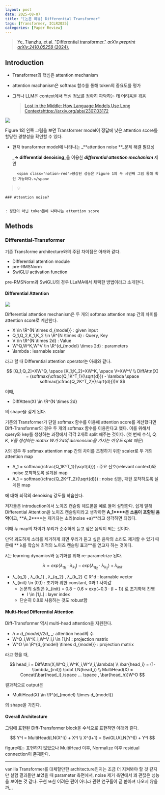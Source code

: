 ```yaml
---
layout: post
date: 2025-08-07
title: "[논문 리뷰] Differential Transformer"
tags: [Transformer, ICLR2025]
categories: [Paper Review]
---
```


> [Ye, Tianzhu, et al. "Differential transformer." ](https://arxiv.org/abs/2410.05258)[_arXiv preprint arXiv:2410.05258_](https://arxiv.org/abs/2410.05258)[ (2024).](https://arxiv.org/abs/2410.05258)



## Introduction

- Transformer의 핵심은 attention mechanism
- attention machanism은 softmax 함수를 통해 token의 중요도를 평가
- 그러나 LLM은 context에서 핵심 정보를 정확히 파악하는 데 어려움을 겪음

	> [Lost in the Middle: How Language Models Use Long Contextshttps://arxiv.org/abs/2307.03172](https://arxiv.org/abs/2307.03172)


![](https://prod-files-secure.s3.us-west-2.amazonaws.com/542b861c-36a8-4051-84e5-8804b6728dba/9083ea56-691a-4752-ae26-47f403431ac8/image.png?X-Amz-Algorithm=AWS4-HMAC-SHA256&X-Amz-Content-Sha256=UNSIGNED-PAYLOAD&X-Amz-Credential=ASIAZI2LB4663QXGGPG5%2F20251009%2Fus-west-2%2Fs3%2Faws4_request&X-Amz-Date=20251009T200109Z&X-Amz-Expires=3600&X-Amz-Security-Token=IQoJb3JpZ2luX2VjEEQaCXVzLXdlc3QtMiJHMEUCIGIFUCF35ketaIvcmfc4gB2muy5vYX13XG86MZOYxgtOAiEA7ph3cRrPkKrslGnC89BJdQ5ob6AV6z%2FYjb1RDxtRBqYqiAQI3f%2F%2F%2F%2F%2F%2F%2F%2F%2F%2FARAAGgw2Mzc0MjMxODM4MDUiDFcrAdD%2BuogBZheGmSrcA6OpAJMcdckXijY3mxSJom5o%2Bfwwnf2FfRLeGyLuViq8fTEZeiGRgZ5u4lbF38rSUU5KHIJEDfRCvA8p69luEDjpKTt4w%2BcrgnNNwySw0U5jyFUgxjv5R4oZUOi9sTMUFdaZNoSO9ENSDXd%2BMuobKDjizp0Uh1W6xj0thwatsWJ6vlqIQM%2F9uhHPW%2Bg6Em04Hxa7AIN%2BYh1f5qAHbxFv1OTWsD1V4gXeC1MYV1M9kGvh6gHeoz%2Bg%2Byy0jIGFlptUhPezPflE34S84CsyMiADld3GsyB6boFsNkaWU57Nuwy2Cx0FGMGPeuMhMgLS8kGM5W2N0qrSQ8fruUuAaFiaMEO7S61nqCOXL0eRS0wPGLs5Du1Exg5Vp3Y9BzdEkLKZJ%2Byw2a%2FDFNWHeo%2BzX4zz3kiRJu%2BobbeyoiPX%2FOiJByvW1GfyF9f3W8UGS2Pbbr%2BMsepx5tJjRKj%2FjS5bChan1Qv0Ce89dAT2eQ%2BkRCzePmVvlewSmAoqUQJBmkYu67CXo%2FSPU3TkkoucriqDy2bgK4gUudpXOlhXTOrYz1sFADK%2FygQibPo%2BMhfmpeD%2BwG2NsJT7BAlz4sNEzFsmTnxZgP51ChmrvZ8NAo3ImckHu%2BTpKiHEA1jhyCLWZdCVMNajoMcGOqUBBDZpj100iGwrqJDX8AlqibvfsXmW4FeJJ8mE5uHzIIftDNZvrHTQ9uH%2FbHttiaQbWSV7PMfvmvg9P9e81IaVun4gS0erKhxuz8QjeNkt8nVzrJFjMWp9B2%2FzuHzCYUgk8uh4BzxyjQzUcCgFtY%2F%2BqdP9QIwaUPe58QM3BCVK%2B6hHW%2FAFJcj4j14Zh9JmpFpNa2zRn58Sp3gFoMb77QFqv6TcrNX7&X-Amz-Signature=69957c2117d04c9588808bd5b49f4b1534ad505469a7a9ab556a6927a9bb55ae&X-Amz-SignedHeaders=host&x-amz-checksum-mode=ENABLED&x-id=GetObject)


Figure 1의 왼쪽 그림을 보면 Transformer model이 정답에 낮은 attention score를 할당한 경향성을 확인할 수 있다.

- 현재 transformer model에 나타나는 _**attention noise **_문제 해결 필요성

	_**→ differential denoising**_을 이용한 _**differential attention mechanism**_ 제안


		<span class="notion-red">향상된 성능은 Figure 1의 두 세번째 그림 통해 확인 가능하다.</span>


> 💡 


	### Attention noise?


	: 정답이 아닌 token들에 나타나는 attention score



## Methods



### Differential-Transformer


기존 Transforme architecture와의 주된 차이점은 아래와 같다.

- Differential attention module
- pre-RMSNorm
- SwiGLU activation function

pre-RMSNorm과 SwiGLU의 경우 LLaMA에서 채택한 방법이라고 소개한다.



#### Differential Attention


![](https://prod-files-secure.s3.us-west-2.amazonaws.com/542b861c-36a8-4051-84e5-8804b6728dba/116d70b2-1963-4810-9167-f4c7d8a06e8f/image.png?X-Amz-Algorithm=AWS4-HMAC-SHA256&X-Amz-Content-Sha256=UNSIGNED-PAYLOAD&X-Amz-Credential=ASIAZI2LB4663QXGGPG5%2F20251009%2Fus-west-2%2Fs3%2Faws4_request&X-Amz-Date=20251009T200109Z&X-Amz-Expires=3600&X-Amz-Security-Token=IQoJb3JpZ2luX2VjEEQaCXVzLXdlc3QtMiJHMEUCIGIFUCF35ketaIvcmfc4gB2muy5vYX13XG86MZOYxgtOAiEA7ph3cRrPkKrslGnC89BJdQ5ob6AV6z%2FYjb1RDxtRBqYqiAQI3f%2F%2F%2F%2F%2F%2F%2F%2F%2F%2FARAAGgw2Mzc0MjMxODM4MDUiDFcrAdD%2BuogBZheGmSrcA6OpAJMcdckXijY3mxSJom5o%2Bfwwnf2FfRLeGyLuViq8fTEZeiGRgZ5u4lbF38rSUU5KHIJEDfRCvA8p69luEDjpKTt4w%2BcrgnNNwySw0U5jyFUgxjv5R4oZUOi9sTMUFdaZNoSO9ENSDXd%2BMuobKDjizp0Uh1W6xj0thwatsWJ6vlqIQM%2F9uhHPW%2Bg6Em04Hxa7AIN%2BYh1f5qAHbxFv1OTWsD1V4gXeC1MYV1M9kGvh6gHeoz%2Bg%2Byy0jIGFlptUhPezPflE34S84CsyMiADld3GsyB6boFsNkaWU57Nuwy2Cx0FGMGPeuMhMgLS8kGM5W2N0qrSQ8fruUuAaFiaMEO7S61nqCOXL0eRS0wPGLs5Du1Exg5Vp3Y9BzdEkLKZJ%2Byw2a%2FDFNWHeo%2BzX4zz3kiRJu%2BobbeyoiPX%2FOiJByvW1GfyF9f3W8UGS2Pbbr%2BMsepx5tJjRKj%2FjS5bChan1Qv0Ce89dAT2eQ%2BkRCzePmVvlewSmAoqUQJBmkYu67CXo%2FSPU3TkkoucriqDy2bgK4gUudpXOlhXTOrYz1sFADK%2FygQibPo%2BMhfmpeD%2BwG2NsJT7BAlz4sNEzFsmTnxZgP51ChmrvZ8NAo3ImckHu%2BTpKiHEA1jhyCLWZdCVMNajoMcGOqUBBDZpj100iGwrqJDX8AlqibvfsXmW4FeJJ8mE5uHzIIftDNZvrHTQ9uH%2FbHttiaQbWSV7PMfvmvg9P9e81IaVun4gS0erKhxuz8QjeNkt8nVzrJFjMWp9B2%2FzuHzCYUgk8uh4BzxyjQzUcCgFtY%2F%2BqdP9QIwaUPe58QM3BCVK%2B6hHW%2FAFJcj4j14Zh9JmpFpNa2zRn58Sp3gFoMb77QFqv6TcrNX7&X-Amz-Signature=9a5bfbfa0e1e16934656688b4b5bf561213a8bf45ef01a4d0d2560fb349aedc9&X-Amz-SignedHeaders=host&x-amz-checksum-mode=ENABLED&x-id=GetObject)


Differential attention mechanism은 두 개의 softmax attention map 간의 차이를 attention score로 계산한다.

- X \in \R^{N \times d\_{model}} : given input
- Q\_1,Q\_2,K\_1,K\_2 \in \R^{N \times d} : Query, Key
- V \in \R^{N \times 2d} : Value
- W^Q,W^K,W^V \in \R^{d\_{model} \times 2d} : parameters
- \lambda : learnable scalar

라고 할 때 Differential attention operator는 아래와 같다.


$$
[Q_1;Q_2]=XW^Q, \space [K_1;K_2]=XW^K, \space V=XW^V \\
DiffAttn(X) = (softmax(\cfrac{Q_1K^T_1}{\sqrt{d}}) - \lambda \space softmax(\cfrac{Q_2K^T_2}{\sqrt{d}}))V
$$


이때,

- DiffAtten(X) \in \R^{N \times 2d}

의 shape을 갖게 된다.


기존의 Transformer가 단일 softmax 함수를 이용해 attention score를 계산했다면 Diff-Transformer의 경우 두 개의 softmax 함수를 이용한다고 했다. 이를 위해서 query와 key를 생성하는 과정에서 각각 2개로 split 해주는 것이다. <span class="notion-red">(첫 번째 수식, </span><span class="notion-red">_Q, K, V를 생성하는 matrix W가 2d의 dismension을 가지는 이유도 split 때문_</span><span class="notion-red">)</span>


 λ의 경우 두 softmax attention map 간의 차이를 조정하기 위한 scaler로 두 개의 attention map

- A\_1 = softmax(\cfrac{Q\_1K^T\_1}{\sqrt{d}}) : 주요 신호(relevant context)와 noise 포착하도록 설계된 map
- A\_1 = softmax(\cfrac{Q\_2K^T\_2}{\sqrt{d}}) : noise 성분, 패턴 포착하도록 설계된 map 

에 대해 최적의 denoising 강도를 학습한다.


저자들은 introduction에서 노이즈 캔슬링 헤드폰을 예로 들어 설명한다. 쉽게 말해 Differential Attention을 노이즈 캔슬링이라고 생각하면 **A\_1****은 소음이 포함된 음악**이고, **A\_2****는 제거되는 소리(noise +a)**라고 생각하면 되겠다. 


이때 두 map의 차이가 우리가 순수하게 듣고 싶은 음악이 되는 것이다. 


만약 과도하게 소리를 제거하게 되면 우리가 듣고 싶은 음악의 소리도 제거할 수 있기 때문에 ** λ를 학습해 최적의 노이즈 캔슬링 효과**를 얻고자 하는 것이다.


λ는 learning dynamics와 동기화를 위해 re-parametrize 된다.


$$
\lambda = exp(\lambda_{q_1} \cdot \lambda_{k_1}) - exp(\lambda_{q_2} \cdot \lambda_{k_2}) + \lambda_{init}
$$

- λ\_{q\_1} , λ\_{k\_1} , λ\_{q\_2} , λ\_{k\_2} ∈ R^d : learnable vector
- λ\_{init} \in (0,1) : 초기화 위한 constant, 0과 1 사이값
	- 논문의 실험은 λ\_{init} = 0.8 − 0.6 × exp(−0.3 · (l − 1)) 로 초기화해 진행
		- l \in [1,L] : layer index
	- 단순히 0.8로 사용하는 것도 robust함


#### **Multi-Head Differential Attention**


Diff-Transformer 역시 multi-head attention을 지원한다.

- _h = d\_{model}/2d__ _: attention head의 수
- W^Q\_i,W^K\_i,W^V\_i,i \in [1,h] : projection matrix
- W^O \in \R^{d\_{model} \times d\_{model}} : projection matrix

라고 했을 때,


$$
head_i = DiffAttn(X;W^Q_i,W^K_i,W^V_i,\lambda) \\
\bar{head_i} = (1-\lambda_{init}) \cdot LN(head_i) \\
MultiHead(X) = Concat(\bar{head_i},\space ... \space , \bar{head_h})W^O
$$


결과적으로 output은

- MultiHead(X) \in \R^{d\_{model} \times d\_{model}}

의 shape을 가진다.



#### Overall Architecture


그림에 표현된 Diff-Transformer block을 수식으로 표현하면 아래와 같다.


$$
Y^l = MultiHead(LN(X^l)) + X^l \\
X^{l+1} = SwiGLU(LN(Y^l)) + Y^l
$$


figure에는 표현하지 않았으나 MultiHead 이후, Normalize 이후 residual connection이 존재한다.


---


vanilla Transformer를 대체할만한 architecture인지는 조금 더 지켜봐야 할 것 같지만 실험 결과들만 보았을 때 parameter 측면에서, noise 제거 측면에서 꽤 괜찮은 성능을 보이는 것 같다. 구현 또한 어려운 편이 아니라 관련 연구들이 곧 쏟아져 나오지 않을까,,,

